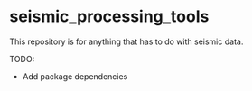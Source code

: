# seismic_processing_tools
This repository is for anything that has to do with seismic data.

TODO:
* Add package dependencies
